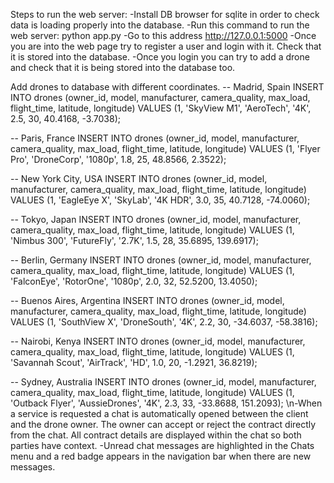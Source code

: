 Steps to run the web server:
-Install DB browser for sqlite in order to check data is loading properly into the database.
-Run this command to run the web server: python app.py 
-Go to this address http://127.0.0.1:5000
-Once you are into the web page try to register a user and login with it. Check that it is stored into the database.
-Once you login you can try to add a drone and check that it is being stored into the database too. 





Add drones to database with different coordinates.
-- Madrid, Spain
INSERT INTO drones (owner_id, model, manufacturer, camera_quality, max_load, flight_time, latitude, longitude)
VALUES (1, 'SkyView M1', 'AeroTech', '4K', 2.5, 30, 40.4168, -3.7038);

-- Paris, France
INSERT INTO drones (owner_id, model, manufacturer, camera_quality, max_load, flight_time, latitude, longitude)
VALUES (1, 'Flyer Pro', 'DroneCorp', '1080p', 1.8, 25, 48.8566, 2.3522);

-- New York City, USA
INSERT INTO drones (owner_id, model, manufacturer, camera_quality, max_load, flight_time, latitude, longitude)
VALUES (1, 'EagleEye X', 'SkyLab', '4K HDR', 3.0, 35, 40.7128, -74.0060);

-- Tokyo, Japan
INSERT INTO drones (owner_id, model, manufacturer, camera_quality, max_load, flight_time, latitude, longitude)
VALUES (1, 'Nimbus 300', 'FutureFly', '2.7K', 1.5, 28, 35.6895, 139.6917);

-- Berlin, Germany
INSERT INTO drones (owner_id, model, manufacturer, camera_quality, max_load, flight_time, latitude, longitude)
VALUES (1, 'FalconEye', 'RotorOne', '1080p', 2.0, 32, 52.5200, 13.4050);

-- Buenos Aires, Argentina
INSERT INTO drones (owner_id, model, manufacturer, camera_quality, max_load, flight_time, latitude, longitude)
VALUES (1, 'SouthView X', 'DroneSouth', '4K', 2.2, 30, -34.6037, -58.3816);

-- Nairobi, Kenya
INSERT INTO drones (owner_id, model, manufacturer, camera_quality, max_load, flight_time, latitude, longitude)
VALUES (1, 'Savannah Scout', 'AirTrack', 'HD', 1.0, 20, -1.2921, 36.8219);

-- Sydney, Australia
INSERT INTO drones (owner_id, model, manufacturer, camera_quality, max_load, flight_time, latitude, longitude)
VALUES (1, 'Outback Flyer', 'AussieDrones', '4K', 2.3, 33, -33.8688, 151.2093);
\n-When a service is requested a chat is automatically opened between the client and the drone owner. The owner can accept or reject the contract directly from the chat. All contract details are displayed within the chat so both parties have context.
-Unread chat messages are highlighted in the Chats menu and a red badge appears in the navigation bar when there are new messages.

